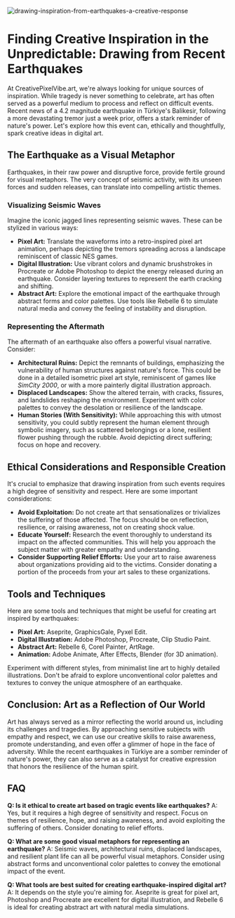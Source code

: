 ![drawing-inspiration-from-earthquakes-a-creative-response](https://images.pexels.com/photos/3861969/pexels-photo-3861969.jpeg?auto=compress&cs=tinysrgb&fit=crop&h=627&w=1200)

# Finding Creative Inspiration in the Unpredictable: Drawing from Recent Earthquakes

At CreativePixelVibe.art, we're always looking for unique sources of inspiration. While tragedy is never something to celebrate, art has often served as a powerful medium to process and reflect on difficult events. Recent news of a 4.2 magnitude earthquake in Türkiye's Balikesir, following a more devastating tremor just a week prior, offers a stark reminder of nature's power. Let's explore how this event can, ethically and thoughtfully, spark creative ideas in digital art.

## The Earthquake as a Visual Metaphor

Earthquakes, in their raw power and disruptive force, provide fertile ground for visual metaphors. The very concept of seismic activity, with its unseen forces and sudden releases, can translate into compelling artistic themes.

### Visualizing Seismic Waves

Imagine the iconic jagged lines representing seismic waves. These can be stylized in various ways:

*   **Pixel Art:** Translate the waveforms into a retro-inspired pixel art animation, perhaps depicting the tremors spreading across a landscape reminiscent of classic NES games.
*   **Digital Illustration:** Use vibrant colors and dynamic brushstrokes in Procreate or Adobe Photoshop to depict the energy released during an earthquake. Consider layering textures to represent the earth cracking and shifting.
*   **Abstract Art:** Explore the emotional impact of the earthquake through abstract forms and color palettes. Use tools like Rebelle 6 to simulate natural media and convey the feeling of instability and disruption.

### Representing the Aftermath

The aftermath of an earthquake also offers a powerful visual narrative. Consider:

*   **Architectural Ruins:** Depict the remnants of buildings, emphasizing the vulnerability of human structures against nature's force. This could be done in a detailed isometric pixel art style, reminiscent of games like *SimCity 2000*, or with a more painterly digital illustration approach.
*   **Displaced Landscapes:** Show the altered terrain, with cracks, fissures, and landslides reshaping the environment. Experiment with color palettes to convey the desolation or resilience of the landscape.
*   **Human Stories (With Sensitivity):** While approaching this with utmost sensitivity, you could subtly represent the human element through symbolic imagery, such as scattered belongings or a lone, resilient flower pushing through the rubble. Avoid depicting direct suffering; focus on hope and recovery.

## Ethical Considerations and Responsible Creation

It's crucial to emphasize that drawing inspiration from such events requires a high degree of sensitivity and respect. Here are some important considerations:

*   **Avoid Exploitation:** Do not create art that sensationalizes or trivializes the suffering of those affected. The focus should be on reflection, resilience, or raising awareness, not on creating shock value.
*   **Educate Yourself:** Research the event thoroughly to understand its impact on the affected communities. This will help you approach the subject matter with greater empathy and understanding.
*   **Consider Supporting Relief Efforts:** Use your art to raise awareness about organizations providing aid to the victims. Consider donating a portion of the proceeds from your art sales to these organizations.

## Tools and Techniques

Here are some tools and techniques that might be useful for creating art inspired by earthquakes:

*   **Pixel Art:** Aseprite, GraphicsGale, Pyxel Edit.
*   **Digital Illustration:** Adobe Photoshop, Procreate, Clip Studio Paint.
*   **Abstract Art:** Rebelle 6, Corel Painter, ArtRage.
*   **Animation:** Adobe Animate, After Effects, Blender (for 3D animation).

Experiment with different styles, from minimalist line art to highly detailed illustrations. Don't be afraid to explore unconventional color palettes and textures to convey the unique atmosphere of an earthquake.

## Conclusion: Art as a Reflection of Our World

Art has always served as a mirror reflecting the world around us, including its challenges and tragedies. By approaching sensitive subjects with empathy and respect, we can use our creative skills to raise awareness, promote understanding, and even offer a glimmer of hope in the face of adversity. While the recent earthquakes in Türkiye are a somber reminder of nature's power, they can also serve as a catalyst for creative expression that honors the resilience of the human spirit.

## FAQ

**Q: Is it ethical to create art based on tragic events like earthquakes?**
A: Yes, but it requires a high degree of sensitivity and respect. Focus on themes of resilience, hope, and raising awareness, and avoid exploiting the suffering of others. Consider donating to relief efforts.

**Q: What are some good visual metaphors for representing an earthquake?**
A: Seismic waves, architectural ruins, displaced landscapes, and resilient plant life can all be powerful visual metaphors. Consider using abstract forms and unconventional color palettes to convey the emotional impact of the event.

**Q: What tools are best suited for creating earthquake-inspired digital art?**
A: It depends on the style you're aiming for. Aseprite is great for pixel art, Photoshop and Procreate are excellent for digital illustration, and Rebelle 6 is ideal for creating abstract art with natural media simulations.
